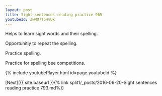 ```yaml
---
layout: post
title: Sight sentences reading practice 965
youtubeId: ZwMO7T54vUk
---
```

 
 
Helps to learn sight words and their spelling.

Opportunitiy to repeat the spelling. 

Practice spelling. 
 
Practice for spelling bee competitions. 
 
{% include youtubePlayer.html id=page.youtubeId %}
 
 

[Next]({{ site.baseurl }}{% link  split1/_posts/2016-06-20-Sight sentences reading practice 793.md%})
 
